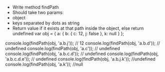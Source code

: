- Write method findPath
- Should take two params:
 - object
 - keys separated by dots as string
- Return value if it exists at that path inside the object, else return undefined
var obj = {
    a: {
        b: {
            c: 12,
            j: false
        },
        k: null
    }
};

console.log(findPath(obj, 'a.b.j')); // 12
console.log(findPath(obj, 'a.b.d')); // undefined
console.log(findPath(obj, 'a.c')); // undefined
console.log(findPath(obj, 'a.b.c.d')); // undefined
console.log(findPath(obj, 'a.b.c.d.e')); // undefined
console.log(findPath(obj, 'a.b.j.k')); //undefined
console.log(findPath(obj, 'a.k')); //null